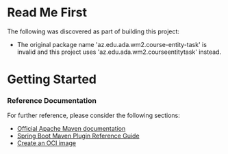 # Read Me First
The following was discovered as part of building this project:

* The original package name 'az.edu.ada.wm2.course-entity-task' is invalid and this project uses 'az.edu.ada.wm2.courseentitytask' instead.

# Getting Started

### Reference Documentation
For further reference, please consider the following sections:

* [Official Apache Maven documentation](https://maven.apache.org/guides/index.html)
* [Spring Boot Maven Plugin Reference Guide](https://docs.spring.io/spring-boot/docs/3.0.3/maven-plugin/reference/html/)
* [Create an OCI image](https://docs.spring.io/spring-boot/docs/3.0.3/maven-plugin/reference/html/#build-image)

